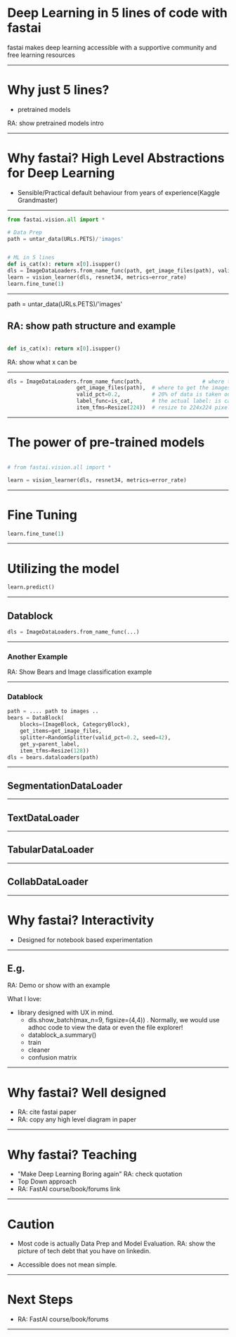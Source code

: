 # Deep Learning in 5 lines of code with fastai 


fastai makes deep learning accessible with a supportive community and free learning resources 

---

# Why just 5 lines?

- pretrained models

RA: show pretrained models intro

---

# Why fastai? High Level Abstractions for Deep Learning

- Sensible/Practical default behaviour from years of experience(Kaggle Grandmaster)

---


```python
from fastai.vision.all import *

# Data Prep
path = untar_data(URLs.PETS)/'images'


# ML in 5 lines 
def is_cat(x): return x[0].isupper()
dls = ImageDataLoaders.from_name_func(path, get_image_files(path), valid_pct=0.2, seed=42, label_func=is_cat, item_tfms=Resize(224))
learn = vision_learner(dls, resnet34, metrics=error_rate)
learn.fine_tune(1)

```
---

path = untar_data(URLs.PETS)/'images'

RA: show path structure and example
---

```python

def is_cat(x): return x[0].isupper()
```

RA: show what x can be

---

```python
dls = ImageDataLoaders.from_name_func(path,                   # where to save files like models
				      get_image_files(path),  # where to get the images
				      valid_pct=0.2,          # 20% of data is taken out for testing the model
				      label_func=is_cat,      # the actual label: is cat or not
				      item_tfms=Resize(224))  # resize to 224x224 pixels before sending to te model
```

---

# The power of pre-trained models

```python

# from fastai.vision.all import *

learn = vision_learner(dls, resnet34, metrics=error_rate)
```
---
# Fine Tuning

```python
learn.fine_tune(1)
```
---

# Utilizing the model

```python
learn.predict()
```

---

## Datablock

```python
dls = ImageDataLoaders.from_name_func(...)
```
---
### Another Example

RA: Show Bears and Image classification example

---

### Datablock

```python
path = .... path to images .. 
bears = DataBlock(
    blocks=(ImageBlock, CategoryBlock), 
    get_items=get_image_files, 
    splitter=RandomSplitter(valid_pct=0.2, seed=42),
    get_y=parent_label,
    item_tfms=Resize(128))
dls = bears.dataloaders(path)
```
---

## SegmentationDataLoader

--- 

## TextDataLoader

---

## TabularDataLoader

---

## CollabDataLoader

---

# Why fastai? Interactivity

* Designed for notebook based experimentation


---
## E.g.
RA: Demo or show with an example

What I love:
- library designed with UX in mind.
    - dls.show_batch(max_n=9, figsize=(4,4)) . Normally, we would use adhoc code to view the data or even the file explorer!
    - datablock_a.summary()
    - train
    - cleaner
    - confusion matrix

---
# Why fastai? Well designed
- RA: cite fastai paper
- RA: copy any high level diagram in paper
---
# Why fastai? Teaching
* "Make Deep Learning Boring again" RA: check quotation
* Top Down approach
* RA: FastAI course/book/forums link


---
# Caution
- Most code is actually Data Prep and Model Evaluation. RA: show the picture of tech debt that you have on linkedin.

- Accessible does not mean simple. 



---

# Next Steps
- RA: FastAI course/book/forums

---

